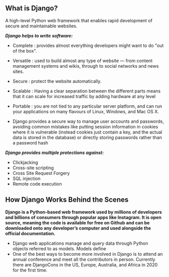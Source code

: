 ## What is Django?
A high-level Python web framework that enables rapid development of secure and maintainable websites. 

***Django helps to write software:***

- Complete : provides almost everything developers might want to do "out of the box". 

- Versatile : used to build almost any type of website — from content management systems and wikis, through to social networks and news sites. 

- Secure : protect the website automatically.

- Scalable :  Having a clear separation between the different parts means that it can scale for increased traffic by adding hardware at any level

- Portable : you are not tied to any particular server platform, and can run your applications on many flavours of Linux, Windows, and Mac OS X. 

- Django provides a secure way to manage user accounts and passwords, avoiding common mistakes like putting session information in cookies where it is vulnerable (instead cookies just contain a key, and the actual data is stored in the database) or directly storing passwords rather than a password hash

***Django provides multiple protections against:***

- Clickjacking
- Cross-site scripting
- Cross Site Request Forgery
- SQL injection
- Remote code execution

## How Django Works Behind the Scenes

**Django is a Python-based web framework used by millions of developers and billions of consumers through popular apps like Instagram. It is open source, meaning the code is available for free on Github and can be downloaded onto any developer’s computer and used alongside the official documentation.**

- Django web applications manage and query data through Python objects referred to as models. Models
define
- One of the best ways to become more involved in Django is to attend an annual conference and meet all the contributors in person. Currently there are DjangoCons in the US, Europe, Australia, and Africa in 2020 for the first time.
